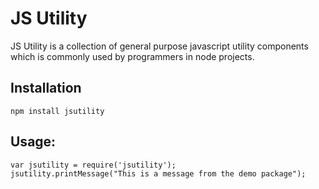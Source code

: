 # JS Utility
JS Utility is a collection of general purpose javascript utility components which is commonly used by programmers in node projects.

## Installation
	npm install jsutility
	
## Usage:
	var jsutility = require('jsutility');
	jsutility.printMessage("This is a message from the demo package");

